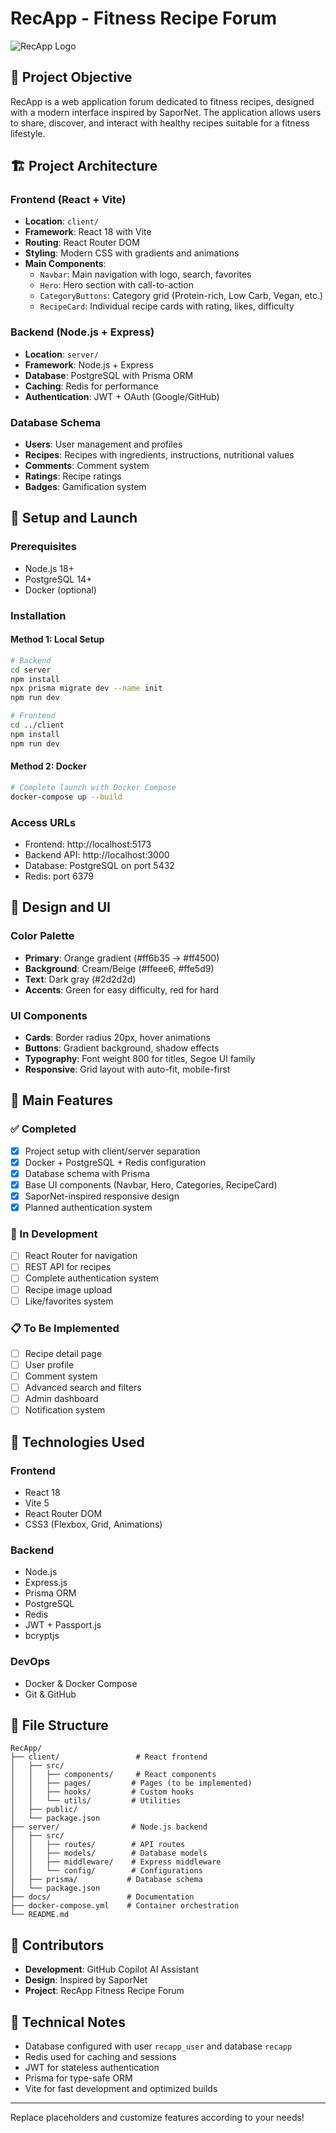 # RecApp - Fitness Recipe Forum
![RecApp Logo](recipe.png)

## 🎯 Project Objective
RecApp is a web application forum dedicated to fitness recipes, designed with a modern interface inspired by SaporNet. The application allows users to share, discover, and interact with healthy recipes suitable for a fitness lifestyle.

## 🏗️ Project Architecture

### Frontend (React + Vite)
- **Location**: `client/`
- **Framework**: React 18 with Vite
- **Routing**: React Router DOM
- **Styling**: Modern CSS with gradients and animations
- **Main Components**:
  - `Navbar`: Main navigation with logo, search, favorites
  - `Hero`: Hero section with call-to-action
  - `CategoryButtons`: Category grid (Protein-rich, Low Carb, Vegan, etc.)
  - `RecipeCard`: Individual recipe cards with rating, likes, difficulty

### Backend (Node.js + Express)
- **Location**: `server/`
- **Framework**: Node.js + Express
- **Database**: PostgreSQL with Prisma ORM
- **Caching**: Redis for performance
- **Authentication**: JWT + OAuth (Google/GitHub)

### Database Schema
- **Users**: User management and profiles
- **Recipes**: Recipes with ingredients, instructions, nutritional values
- **Comments**: Comment system
- **Ratings**: Recipe ratings
- **Badges**: Gamification system

## 🚀 Setup and Launch

### Prerequisites
- Node.js 18+
- PostgreSQL 14+
- Docker (optional)

### Installation

#### Method 1: Local Setup
```bash
# Backend
cd server
npm install
npx prisma migrate dev --name init
npm run dev

# Frontend
cd ../client
npm install
npm run dev
```

#### Method 2: Docker
```bash
# Complete launch with Docker Compose
docker-compose up --build
```

### Access URLs
- Frontend: http://localhost:5173
- Backend API: http://localhost:3000
- Database: PostgreSQL on port 5432
- Redis: port 6379

## 🎨 Design and UI

### Color Palette
- **Primary**: Orange gradient (#ff6b35 → #ff4500)
- **Background**: Cream/Beige (#ffeee6, #ffe5d9)
- **Text**: Dark gray (#2d2d2d)
- **Accents**: Green for easy difficulty, red for hard

### UI Components
- **Cards**: Border radius 20px, hover animations
- **Buttons**: Gradient background, shadow effects
- **Typography**: Font weight 800 for titles, Segoe UI family
- **Responsive**: Grid layout with auto-fit, mobile-first

## 📱 Main Features

### ✅ Completed
- [x] Project setup with client/server separation
- [x] Docker + PostgreSQL + Redis configuration
- [x] Database schema with Prisma
- [x] Base UI components (Navbar, Hero, Categories, RecipeCard)
- [x] SaporNet-inspired responsive design
- [x] Planned authentication system

### 🔄 In Development
- [ ] React Router for navigation
- [ ] REST API for recipes
- [ ] Complete authentication system
- [ ] Recipe image upload
- [ ] Like/favorites system

### 📋 To Be Implemented
- [ ] Recipe detail page
- [ ] User profile
- [ ] Comment system
- [ ] Advanced search and filters
- [ ] Admin dashboard
- [ ] Notification system

## 🔧 Technologies Used

### Frontend
- React 18
- Vite 5
- React Router DOM
- CSS3 (Flexbox, Grid, Animations)

### Backend
- Node.js
- Express.js
- Prisma ORM
- PostgreSQL
- Redis
- JWT + Passport.js
- bcryptjs

### DevOps
- Docker & Docker Compose
- Git & GitHub

## 📂 File Structure

```
RecApp/
├── client/                 # React frontend
│   ├── src/
│   │   ├── components/     # React components
│   │   ├── pages/         # Pages (to be implemented)
│   │   ├── hooks/         # Custom hooks
│   │   └── utils/         # Utilities
│   ├── public/
│   └── package.json
├── server/                # Node.js backend
│   ├── src/
│   │   ├── routes/        # API routes
│   │   ├── models/        # Database models
│   │   ├── middleware/    # Express middleware
│   │   └── config/        # Configurations
│   ├── prisma/           # Database schema
│   └── package.json
├── docs/                 # Documentation
├── docker-compose.yml    # Container orchestration
└── README.md
```

## 🤝 Contributors
- **Development**: GitHub Copilot AI Assistant
- **Design**: Inspired by SaporNet
- **Project**: RecApp Fitness Recipe Forum

## 📝 Technical Notes
- Database configured with user `recapp_user` and database `recapp`
- Redis used for caching and sessions
- JWT for stateless authentication
- Prisma for type-safe ORM
- Vite for fast development and optimized builds

---

Replace placeholders and customize features according to your needs!

